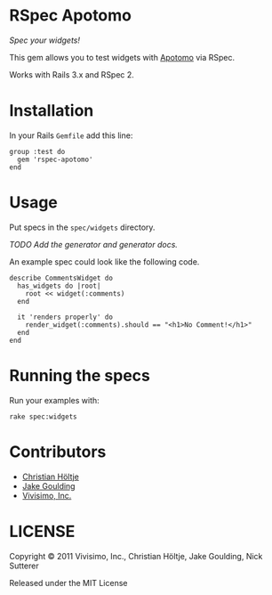 # RSpec Apotomo

*Spec your widgets!*

This gem allows you to test widgets with [Apotomo](http://apotomo.de) via RSpec.

Works with Rails 3.x and RSpec 2.

# Installation

In your Rails `Gemfile` add this line:

```
group :test do
  gem 'rspec-apotomo'
end
```

# Usage

Put specs in the `spec/widgets` directory.

*TODO Add the generator and generator docs.*

An example spec could look like the following code.

```
describe CommentsWidget do
  has_widgets do |root|
    root << widget(:comments)
  end
  
  it 'renders properly' do
    render_widget(:comments).should == "<h1>No Comment!</h1>"
  end
end
```

# Running the specs

Run your examples with:

```
rake spec:widgets
```

# Contributors

* [Christian Höltje](http://docwhat.org/)
* [Jake Goulding](http://jakegoulding.com/)
* [Vivisimo, Inc.](http://vivisimo.com/)

# LICENSE

Copyright © 2011 Vivisimo, Inc., Christian Höltje, Jake Goulding, Nick Sutterer

Released under the MIT License  




